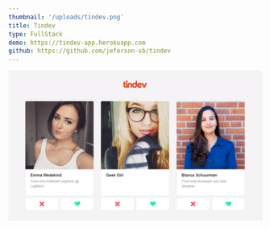 ```yaml
---
thumbnail: '/uploads/tindev.png'
title: Tindev
type: FullStack
demo: https://tindev-app.herokuapp.com
github: https://github.com/jeferson-sb/tindev
---
```


![](/uploads/tindev.png)
